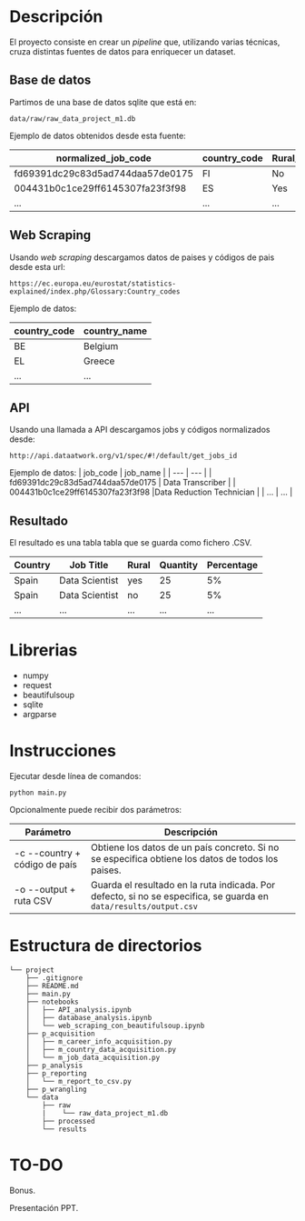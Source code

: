 # Descripción
El proyecto consiste en crear un *pipeline* que, utilizando varias técnicas, cruza distintas fuentes de datos para enriquecer un dataset.

## Base de datos
Partimos de una base de datos sqlite que está en:

`data/raw/raw_data_project_m1.db`

Ejemplo de datos obtenidos desde esta fuente:

| normalized_job_code | country_code | Rural_Area | Quantity | Percentage |
| --- | --- | --- | --- | --- |
| fd69391dc29c83d5ad744daa57de0175 | FI | No | 1 | 0.02 |
| 004431b0c1ce29ff6145307fa23f3f98 | ES | Yes | 4 | 0.07 |
| ... | ... | ... | ... | ... |

## Web Scraping
Usando *web scraping* descargamos datos de paises y códigos de pais desde esta url:

`https://ec.europa.eu/eurostat/statistics-explained/index.php/Glossary:Country_codes`

Ejemplo de datos:

| country_code | country_name |
| --- | --- |
| BE  | Belgium |
| EL | Greece |
| ... | ... |

## API
Usando una llamada a API descargamos jobs y códigos normalizados desde:

`http://api.dataatwork.org/v1/spec/#!/default/get_jobs_id`

Ejemplo de datos:
| job_code | job_name |
| --- | --- |
| fd69391dc29c83d5ad744daa57de0175 | Data Transcriber |
| 004431b0c1ce29ff6145307fa23f3f98 |Data Reduction Technician |
| ... | ... |

## Resultado
El resultado es una tabla tabla que se guarda como fichero .CSV.

| Country | Job Title | Rural | Quantity | Percentage |
| --- | --- | --- | --- | --- |
| Spain | Data Scientist | yes | 25 | 5% |
| Spain | Data Scientist | no | 25 | 5% |
| ... | ... | ... | ... | ... |


# Librerias
- numpy
- request
- beautifulsoup
- sqlite
- argparse


# Instrucciones
Ejecutar desde línea de comandos:

`python main.py`

Opcionalmente puede recibir dos parámetros:

| Parámetro | Descripción |
| --- | --- |
| -c --country + código de país | Obtiene los datos de un país concreto. Si no se especifica obtiene los datos de todos los paises. |
| -o --output + ruta CSV | Guarda el resultado en la ruta indicada. Por defecto, si no se especifica, se guarda en `data/results/output.csv` |


# Estructura de directorios
```
└── project
    ├── .gitignore
    ├── README.md
    ├── main.py
    ├── notebooks
    │   ├── API_analysis.ipynb
    │   ├── database_analysis.ipynb
    │   └── web_scraping_con_beautifulsoup.ipynb
    ├── p_acquisition
    │   ├── m_career_info_acquisition.py
    │   ├── m_country_data_acquisition.py
    │   └── m_job_data_acquisition.py
    ├── p_analysis
    ├── p_reporting
    │   └── m_report_to_csv.py
    ├── p_wrangling
    └── data
        ├── raw
        |    └── raw_data_project_m1.db
        ├── processed
        └── results
```


# TO-DO
Bonus.

Presentación PPT.
